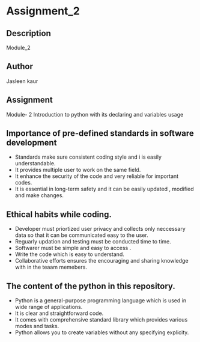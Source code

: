 
# Assignment_2

## Description
Module_2

## Author
Jasleen kaur

## Assignment
Module- 2  Introduction to python with its declaring and  variables usage

## Importance of pre-defined standards in software development 
- Standards make sure consistent coding style and i is easily understandable.
- It provides multiple user to work on the same field.
- It enhance the security of the code and  very reliable for important codes.
- It is essential in long-term safety and it can be easily updated , modified and make changes.

## Ethical habits while coding.
- Developer must priortized user privacy and collects only neccessary data so that it can be communicated easy to the user.
- Reguarly updation and testing must be conducted time to time.
- Softwarer must be simple and easy to access .
- Write the code which is easy to understand.
- Collaborative efforts ensures the encouraging and sharing knowledge with in the teaam memebers.

## The content of the python in this repository.
- Python is a general-purpose programming language which is used in wide range of applications.
- It is clear and straightforward code.
- It comes with comprehensive standard library which provides various modes and tasks.
- Python allows you to create variables without any specifying explicity.





            